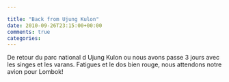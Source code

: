 ```yaml
---

title: "Back from Ujung Kulon"
date: 2010-09-26T23:15:00+00:00
comments: true
categories: 
---
```


De retour du parc national d Ujung Kulon ou nous avons passe 3 jours avec les singes et les varans. Fatigues et le dos bien rouge, nous attendons notre avion pour Lombok!
